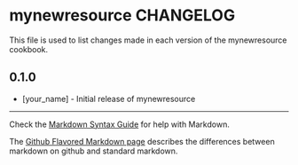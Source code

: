 # mynewresource CHANGELOG

This file is used to list changes made in each version of the mynewresource cookbook.

## 0.1.0
- [your_name] - Initial release of mynewresource

- - -
Check the [Markdown Syntax Guide](http://daringfireball.net/projects/markdown/syntax) for help with Markdown.

The [Github Flavored Markdown page](http://github.github.com/github-flavored-markdown/) describes the differences between markdown on github and standard markdown.
